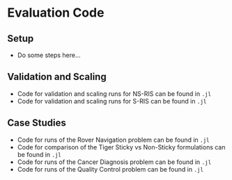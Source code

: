 # Evaluation Code
## Setup
- Do some steps here...

## Validation and Scaling
- Code for validation and scaling runs for NS-RIS can be found in `.jl`
- Code for validation and scaling runs for S-RIS can be found in `.jl`

## Case Studies
- Code for runs of the Rover Navigation problem can be found in `.jl`
- Code for comparison of the Tiger Sticky vs Non-Sticky formulations can be found in `.jl`
- Code for runs of the Cancer Diagnosis problem can be found in `.jl`
- Code for runs of the Quality Control problem can be found in `.jl`